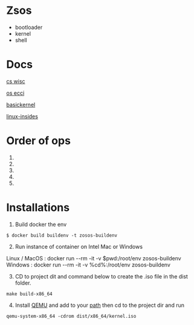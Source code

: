 # Zsos
- bootloader
- kernel
- shell 

# Docs
[cs wisc](https://pages.cs.wisc.edu/~remzi/OSTEP/)

[os ecci](https://os.ecci.ucr.ac.cr/slides/Abraham-Silberschatz-Operating-System-Concepts-10th-2018.pdf)

[basickernel](https://www.cs.vu.nl/~herbertb/misc/basickernel.pdf)

[linux-insides](https://0xax.gitbooks.io/linux-insides/content/)

# Order of ops 
1. 
2. 
3. 
4. 
5.  

# Installations 

1. Build docker the env
```console
$ docker build buildenv -t zosos-buildenv
```

2. Run instance of container on Intel Mac or Windows

Linux / MacOS : docker run --rm -it -v $pwd:/root/env zosos-buildenv
Windows       : docker run --rm -it -v %cd%:/root/env zosos-buildenv

3. CD to project dit and command below to create the .iso file in the dist folder.
```console
make build-x86_64
```

4. Install [QEMU](https://qemu.weilnetz.de/w64/) and add to your [path](https://dev.to/whaleshark271/using-qemu-on-windows-10-home-edition-4062#:~:text=2.-,Add%20Qemu%20path%20to%20environment%20variables%20settings,-Copy%20the%20Qemu) then cd to the project dir and run

```console 
qemu-system-x86_64 -cdrom dist/x86_64/kernel.iso
```
